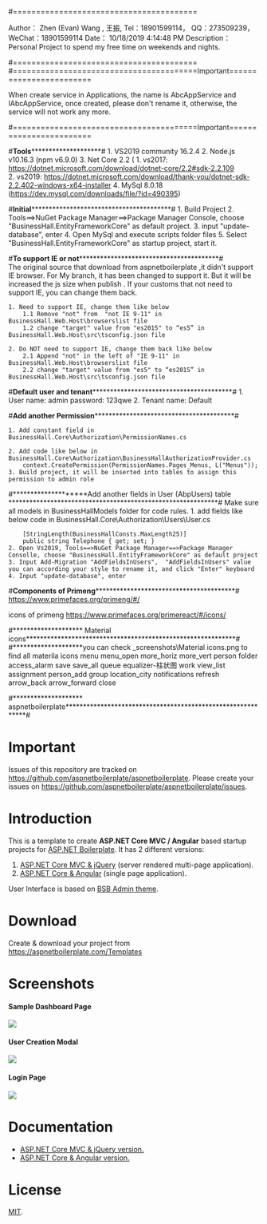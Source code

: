 #========================================

Author：       Zhen (Evan) Wang , 王振,    Tel：18901599114， QQ：273509239， WeChat：18901599114
Date：         10/18/2019 4:14:48 PM
Description：  Personal Project to spend my free time on weekends and nights.  

#========================================
#========================================Important========================

When create service in Applications, the name is AbcAppService and IAbcAppService, once created, please don't rename it, otherwise, the service will not work any more.

#========================================Important========================

#****************************************Tools************************************************************#
	1. VS2019 community 16.2.4
	2. Node.js v10.16.3 (npm v6.9.0)
	3. Net Core 2.2  (
		1. vs2017: https://dotnet.microsoft.com/download/dotnet-core/2.2#sdk-2.2.109  
		2. vs2019: https://dotnet.microsoft.com/download/thank-you/dotnet-sdk-2.2.402-windows-x64-installer
	4. MySql 8.0.18 (https://dev.mysql.com/downloads/file/?id=490395)


#********************Initial************************************************************#
	1. Build Project
	2. Tools==>NuGet Package Manager==>Package Manager Console, choose "BusinessHall.EntityFrameworkCore" as default project.
	3. input "update-database", enter
	4. Open MySql and execute  scripts folder files
	5. Select "BusinessHall.EntityFrameworkCore" as startup project, start it.

#********************To support IE or not************************************************************#	
	The original source that download from aspnetboilerplate ,it didn't support IE browser. For My branch, it has been changed to support it.
	But it will be increased the js size when publish . If your customs that not need to support IE, you can change them back.
	
	1. Need to support IE, change them like below
		1.1 Remove "not" from  "not IE 9-11" in BusinessHall.Web.Host\browserslist file
		1.2 change "target" value from "es2015" to “es5” in BusinessHall.Web.Host\src\tsconfig.json file 
		
	2. Do NOT need to support IE, change them back like below
		2.1 Append "not" in the left of "IE 9-11" in BusinessHall.Web.Host\browserslist file
		2.2 change "target" value from "es5" to “es2015” in BusinessHall.Web.Host\src\tsconfig.json file 
	
#********************Default user and tenant************************************************************#
	1. User name: admin  password: 123qwe
	2. Tenant name: Default

#********************Add another Permission************************************************************#

	1. Add constant field in BusinessHall.Core\Authorization\PermissionNames.cs

	2. Add code like below in BusinessHall.Core\Authorization\BusinessHallAuthorizationProvider.cs
		context.CreatePermission(PermissionNames.Pages_Menus, L("Menus"));
	3. Build project, it will be inserted into tables to assign this permission to admin role
	

#********************Add another fields in User (AbpUsers) table ************************************************************#
Make sure all models in BusinessHallModels folder for code rules.
	1. add fields like below code in BusinessHall.Core\Authorization\Users\User.cs
		
		[StringLength(BusinessHallConsts.MaxLength25)]
        public string Telephone { get; set; }
	2. Open Vs2019, Tools==>NuGet Package Manager==>Package Manager Consolle, choose "BusinessHall.EntityFrameworkCore" as default project
	3. Input Add-Migration "AddFieldsInUsers",  "AddFieldsInUsers" value you can according your style to rename it, and click "Enter" keyboard
	4. Input "update-database", enter


#********************Components of Primeng************************************************************#
https://www.primefaces.org/primeng/#/


icons of primeng
https://www.primefaces.org/primereact/#/icons/
	
	
#******************** Material icons************************************************************# 
#********************you can check _screenshots\Material icons.png to find all materila icons
menu
menu_open
more_horiz
more_vert
person
folder
access_alarm
save
save_all
queue
equalizer-柱状图
work
view_list
assignment
person_add
group
location_city
notifications
refresh
arrow_back
arrow_forward
close





#******************** aspnetboilerplate************************************************************# 

# Important

Issues of this repository are tracked on https://github.com/aspnetboilerplate/aspnetboilerplate. Please create your issues on https://github.com/aspnetboilerplate/aspnetboilerplate/issues.

# Introduction

This is a template to create **ASP.NET Core MVC / Angular** based startup projects for [ASP.NET Boilerplate](https://aspnetboilerplate.com/Pages/Documents). It has 2 different versions:

1. [ASP.NET Core MVC & jQuery](https://aspnetboilerplate.com/Pages/Documents/Zero/Startup-Template-Core) (server rendered multi-page application).
2. [ASP.NET Core & Angular](https://aspnetboilerplate.com/Pages/Documents/Zero/Startup-Template-Angular) (single page application).
 
User Interface is based on [BSB Admin theme](https://github.com/gurayyarar/AdminBSBMaterialDesign).
 
# Download

Create & download your project from https://aspnetboilerplate.com/Templates

# Screenshots

#### Sample Dashboard Page
![](_screenshots/module-zero-core-template-ui-home.png)

#### User Creation Modal
![](_screenshots/module-zero-core-template-ui-user-create-modal.png)

#### Login Page

![](_screenshots/module-zero-core-template-ui-login.png)

# Documentation

* [ASP.NET Core MVC & jQuery version.](https://aspnetboilerplate.com/Pages/Documents/Zero/Startup-Template-Core)
* [ASP.NET Core & Angular  version.](https://aspnetboilerplate.com/Pages/Documents/Zero/Startup-Template-Angular)

# License

[MIT](LICENSE).
